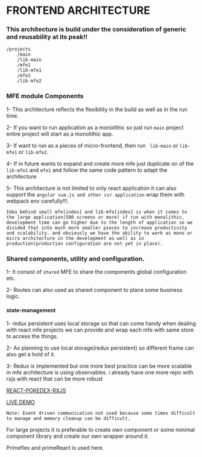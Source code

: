 # FRONTEND ARCHITECTURE 

### This architecture is build under the consideration of generic and reusability at its peak!!

```
/projects
    /main
    /lib-main
    /mfe1
    /lib-mfe1
    /mfe2
    /lib-mfe2
```

### MFE module Components

1- This architecture reflects the flexibility in the build as well as in the run time.

2- If you want to run application as a monolithic so just run ```main```  project entire project will start as a monolithic app.

3- If want to run as a pieces of micro-frontend, then run ``` lib-main``` or ```lib-mfe1``` or ```lib-mfe2```.

4- If in future wants to expand and create more mfe just duplicate on of the ```lib-mfe1``` and ```mfe1``` and follow the same code pattern to adapt the architecture.

5- This architecture is not limited to only react application it can also support the ```angular vue.js and other csr application``` wrap them with webpack env carefully!!!.

    Idea behind small mfe[index] and lib-mfe[index] is when it comes to the large application(500 screens or more) if run with monolithic, development time can go higher due to the length of application so we divided that into much more smaller pieces to increase productivity and scalability. and obviously we have the ability to work as mono or micro architecture in the development as well as in production(production configuration are not yet in place).

### Shared components, utility and configuration.

1- It consist of ```shared``` MFE to share the components global configuration etc.

2- Routes can also used as shared component to place some business logic.

#### state-management

1- redux persistent uses local storage so that can come handy when dealing with react mfe projects we can provide and wrap each mfe with same store to access the things.

2- As planning to use local storage(redux persistent) so different frame can also get a hold of it.

3- Redux is implemented but one more best practice can be more scalable in mfe architecture is using observables.
i already have one more repo with rxjs with react that can be more robust 

[REACT-POKEDEX-RXJS]("https://github.com/yusufansari563/react-pokedex-rxjs")

[LIVE DEMO](https://react-pokedex-rxjs-red.vercel.app/)

    Note: Event driven communication not used because some times difficult to manage and memory cleanup can be difficult.

For large projects it is preferable to create own component or some minimal component library and create our own wrapper around it.

Primeflex and primeReact is used here.